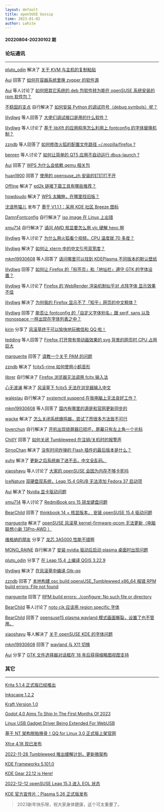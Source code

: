 ```yaml
---
layout: default
title: openSUSE Gossip
time: 2023-01-02
author: Lwhite
---
```


#### 20220804-20230102 期


### 论坛通讯
------------------
[pluto_odin](https://forum.suse.org.cn/u/pluto_odin) 解决了 [关于 KVM 与主机的复制粘贴 ](https://forum.suse.org.cn/t/topic/15406)

[Aui](https://forum.suse.org.cn/u/Aui) 回答了 [如何在容器系统里换 zypper 的软件源 ](https://forum.suse.org.cn/t/topic/15261)

[Aui](https://forum.suse.org.cn/u/Aui) 等人讨论了 [如何把其它系统的 deb 包软件转为能在 openSUSE 系统安装的 rpm 软件包？ ](https://forum.suse.org.cn/t/topic/15442)

[不稳固的支点](https://forum.suse.org.cn/u/不稳固的支点) 自行解决了 [如何安装 Python 的调试符号（debug symbols）呢？ ](https://forum.suse.org.cn/t/topic/15372)

[lilydjwg](https://forum.suse.org.cn/u/lilydjwg) 等人回答了 [大佬们调试接口是用的什么软件？ ](https://forum.suse.org.cn/t/topic/15377)

[lilydjwg](https://forum.suse.org.cn/u/lilydjwg) 等人讨论了 [基于 libXft 的应用程序怎么利用上 fontconfig 的字体替换机制？ ](https://forum.suse.org.cn/t/topic/15499)

[zzndb](https://forum.suse.org.cn/u/zzndb) 等人回答了 [如何修改火狐的配置文件路径 ~/.mozilla/firefox ? ](https://forum.suse.org.cn/t/topic/15544)

[benren](https://forum.suse.org.cn/u/benren) 等人讨论了 [如何让简单的 QT5 应用不自动运行 dbus-launch ? ](https://forum.suse.org.cn/t/topic/15535) 

[Aui](https://forum.suse.org.cn/u/Aui) 回答了 [WPS 为什么会依赖 qemu 相关包 ](https://forum.suse.org.cn/t/topic/15274)

[huan1900](https://forum.suse.org.cn/u/huan1900) 回答了 [使用的 opensuse_zh 安装的钉钉打不开 ](https://forum.suse.org.cn/t/topic/15371)

[Offline](https://forum.suse.org.cn/u/Offline) 解决了 [ed2k 链接下载工具有哪些推荐？ ](https://forum.suse.org.cn/t/topic/15391)

[howdoudo](https://forum.suse.org.cn/u/howdoudo) 解决了 [WPS 太臃肿，在哪里找旧版？ ](https://forum.suse.org.cn/t/topic/15521)

[沈浪熊猫儿](https://forum.suse.org.cn/u/沈浪熊猫儿) 发布了 [墨干 V1.1.1：采用 KDE 社区 Breeze 图标 ](https://forum.suse.org.cn/t/topic/15485)

[DamnFontconfig](https://forum.suse.org.cn/u/DamnFontconfig) 自行解决了 [iso image 在 Linux 上出错 ](https://forum.suse.org.cn/t/topic/15219)

[xmu714](https://forum.suse.org.cn/u/xmu714) 自行解决了 [请问 AMD 核显要怎么用 vlc 硬解 hevc 啊 ](https://forum.suse.org.cn/t/topic/15276)

[lilydjwg](https://forum.suse.org.cn/u/lilydjwg) 等人讨论了 [为什么用火狐看个视频，CPU 温度就 70 多度？ ](https://forum.suse.org.cn/t/topic/15441)

[lilydjwg](https://forum.suse.org.cn/u/lilydjwg) 解决了 [如何让 xterm 中的中文引号双宽度？ ](https://forum.suse.org.cn/t/topic/15493)

[mkm19930608](https://forum.suse.org.cn/u/mkm19930608) 等人回答了 [请问哪里可以找到 KDEPlasma 不同版本的默认壁纸 ](https://forum.suse.org.cn/t/topic/15469)

[lilydjwg](https://forum.suse.org.cn/u/lilydjwg) 回答了 [如何让 Firefox 的「标签页」和「地址栏」遵守 GTK 的字体设置？](https://forum.suse.org.cn/t/topic/15503)

[lilydjwg](https://forum.suse.org.cn/u/lilydjwg) 等人讨论了 [Firefox 的 WebRender 渲染机制似乎对 点阵字体 显示效果不佳 ](https://forum.suse.org.cn/t/topic/15550)

[lilydjwg](https://forum.suse.org.cn/u/lilydjwg) 解决了 [为何我的 Firefox 显示不了「知乎」网页的中文粗体？ ](https://forum.suse.org.cn/t/topic/15552)

[lilydjwg](https://forum.suse.org.cn/u/lilydjwg) 回答了 [能否让 fontconfig 的「自定义字体别名」跟 serif, sans 以及 monospace 一样出现在字体列表之中？ ](https://forum.suse.org.cn/t/topic/15576)

[kirin](https://forum.suse.org.cn/u/kirin) 分享了 [风滚草终于可以愉快地玩微信和 QQ 啦！ ](https://forum.suse.org.cn/t/topic/15585)

[tedding](https://forum.suse.org.cn/u/tedding) 等人回答了 [Firefox 打开带有带动画效果的 svg 背景的网页时 CPU 占用巨大 ](https://forum.suse.org.cn/t/topic/15604)

[marguerite](https://forum.suse.org.cn/u/marguerite) 回答了 [请教一个关于 PAM 的问题 ](https://forum.suse.org.cn/t/topic/15602)

[zzndb](https://forum.suse.org.cn/u/zzndb) 解决了 [fcitx5-rime 如何使用小鹤音形 ](https://forum.suse.org.cn/t/topic/15235)

[librer](https://forum.suse.org.cn/u/librer) 自行解决了 [Firefox 浏览器无法调用 fcitx 输入法 ](https://forum.suse.org.cn/t/topic/15428)

[心无波澜](https://forum.suse.org.cn/u/心无波澜) 解决了 [风滚草下 fcitx5 无法在浏览器输入中文 ](https://forum.suse.org.cn/t/topic/15538)

[waleslau](https://forum.suse.org.cn/u/waleslau) 自行解决了 [systemctl suspend 在我电脑上无法良好工作？ ](https://forum.suse.org.cn/t/topic/15224)

[mkm19930608](https://forum.suse.org.cn/u/mkm19930608) 等人回答了 [国内有哪里的源是和官网更新同步的](https://forum.suse.org.cn/t/topic/15237)

[wacke](https://forum.suse.org.cn/u/wacke) 解决了 [怎么关闭系统蜂鸣器，尝试了而很多方法皆不可行 ](https://forum.suse.org.cn/t/topic/15311)

[loverchun](https://forum.suse.org.cn/u/loverchun) 自行解决了 [开机出现锁屏器已损坏，屏幕只有左上角一个光标 ](https://forum.suse.org.cn/t/topic/15317)

[ChillY](https://forum.suse.org.cn/u/ChillY) 回答了 [如何关闭 Tumbleweed 在注销/关机时的报警声 ](https://forum.suse.org.cn/t/topic/15290)

[SirnoChan](https://forum.suse.org.cn/u/SirnoChan) 解决了 [没有时间炸弹的 Flash 插件的最后版本是什么？ ](https://forum.suse.org.cn/t/topic/15381)

[xuhv](https://forum.suse.org.cn/u/xuhv) 解决了 [更新之后系统崩了进不去，中文全乱码。 ](https://forum.suse.org.cn/t/topic/15419)

[xiaoshayu](https://forum.suse.org.cn/u/xiaoshayu) 等人讨论了 [大家的 openSUSE 会因为内存不够卡死吗 ](https://forum.suse.org.cn/t/topic/15511)

[IceNature](https://forum.suse.org.cn/u/IceNature) [双硬盘双系统，Leap 15.4 GRUB 无法添加 Fedora 37 启动项 ](https://forum.suse.org.cn/t/topic/15500)

[Aui](https://forum.suse.org.cn/u/Aui) 解决了 [Nvidia 显卡驱动问题 ](https://forum.suse.org.cn/t/topic/15239)

[xmu714](https://forum.suse.org.cn/u/xmu714) 等人讨论了 [RedmiBook pro 15 锐龙键盘问题 ](https://forum.suse.org.cn/t/topic/15271)

[BearChild](https://forum.suse.org.cn/u/BearChild) 回答了 [thinkbook 14 + 核显版本， 安装 openSUSE 15.4 驱动问题 ](https://forum.suse.org.cn/t/topic/15316)

[marguerite](https://forum.suse.org.cn/u/marguerite) 解决了 [openSUSE 风滚草 kernel-firmware-qcom 无法更新（电脑联想小新 13Pro-AWD ） ](https://forum.suse.org.cn/t/topic/15397)

[维格纳的朋友](https://forum.suse.org.cn/u/维格纳的朋友) 分享了 [龙芯 3A5000 性能不错啊 ](https://forum.suse.org.cn/t/topic/15398)

[MONO_RAINE](https://forum.suse.org.cn/u/MONO_RAINE) 自行解决了 [安装 nvidia 驱动后启动 plasma 桌面时出现问题 ](https://forum.suse.org.cn/t/topic/15583)

[pluto_odin](https://forum.suse.org.cn/u/pluto_odin) 分享了 [在 Leap 15.4 上编译 QGIS 3.22.9 ](https://forum.suse.org.cn/t/topic/15226)

[lilydjwg](https://forum.suse.org.cn/u/lilydjwg) 解决了 [在风滚草中编译 Gtk-qq ](https://forum.suse.org.cn/t/topic/15282)

[zzndb](https://forum.suse.org.cn/u/zzndb) 回答了 [本地构建 osc build opensUSE_Tumblewwed x86_64 报错 RPM build errors: File not found ](https://forum.suse.org.cn/t/topic/15343)

[marguerite](https://forum.suse.org.cn/u/marguerite) 回答了 [RPM build errors: ./configure: No such file or directory ](https://forum.suse.org.cn/t/topic/15348)

[BearChild](https://forum.suse.org.cn/u/BearChild) 等人讨论了 [noto cjk 应该用 region specific 字体 ](https://forum.suse.org.cn/t/topic/15246)

[BearChild](https://forum.suse.org.cn/u/BearChild) 回答了 [opensuse15 plasma wayland 模式画面撕裂，设置了也不管用。 ](https://forum.suse.org.cn/t/topic/15272)

[xiaoshayu](https://forum.suse.org.cn/u/xiaoshayu) 等人解决了 [关于 openSUSE KDE 的字体问题 ](https://forum.suse.org.cn/t/topic/15350)

[mkm19930608](https://forum.suse.org.cn/u/mkm19930608) 回答了 [wayland 与 X11 切换 ](https://forum.suse.org.cn/t/topic/15471)

[Aui](https://forum.suse.org.cn/u/Aui) 分享了 [GTK 文件选择器对话框在 18 年后获得缩略图视图支持](https://forum.suse.org.cn/t/topic/15589)



### 其它
--------------------
[Krita 5.1.4 正式版已经推出](https://krita.org/zh/item/krita-5-1-4-released-zh/)

[Inkscape 1.2.2](https://inkscape.org/news/2022/12/05/download-inkscape-122/)

[Kraft Version 1.0](https://dragotin.codeberg.page/posts/kraft1.0/)

[Godot 4.0 Aims To Ship In The First Months Of 2023](https://www.phoronix.com/news/Godot-4.0-Stable-Early-2023)

[Linux USB Gadget Driver Being Extended For WebUSB](https://www.phoronix.com/news/Linux-USB-Gadget-Driver-WebUSB)

[基于 NT 架构脱胎换骨！QQ for Linux 3.0 正式版上架官网 ](https://forum.suse.org.cn/t/topic/15601)

[Xfce 4.18 现已发布 ](https://forum.suse.org.cn/t/topic/15580)

[2022-11-28 Tumbleweed 推出缓解计划，更新微架构 ](https://forum.suse.org.cn/t/topic/15536)

[KDE Frameworks 5.101.0 ](https://forum.suse.org.cn/t/topic/15569)

[KDE Gear 22.12 is Here! ](https://forum.suse.org.cn/t/topic/15571)

[2022-12-12 openSUSE Leap 15.3 进入 EOL 状态 ](https://forum.suse.org.cn/t/topic/15574)

[KDE 官方宣传片：Plasma 5.26 正式版发布 ](https://forum.suse.org.cn/t/topic/15409)



> 2023新年快乐呀，祝大家身体健康，这个可太重要了。
